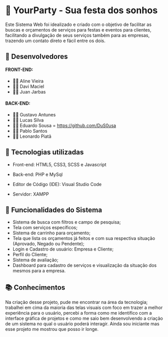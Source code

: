 # 🎉 YourParty - Sua festa dos sonhos
Este Sistema Web foi idealizado e criado com o objetivo de facilitar as buscas e orçamentos de serviços para festas e eventos para clientes, facilitando a divulgação de seus serviços também para as empresas, trazendo um contato direto e fácil entre os dois.


## 👾 Desenvolvedores

 #### FRONT-END:

- 👩🏽 Aline Vieira 
- 👦🏽 Davi Maciel 
- 👦🏽 Juan Jarbas 

#### BACK-END:

- 👦🏽 Gustavo Antunes
- 👦🏽 Lucas Silva
- 👦🏽 Eduardo Sousa = https://github.com/DuS0usa
- 👦🏽 Pablo Santos
- 👦🏽 Leonardo Piatã

## 📌 Tecnologias utilizadas
 - Front-end: HTML5, CSS3, SCSS e Javascript

 - Back-end: PHP e MySql

 - Editor de Código (IDE): Visual Studio Code 
 - Servidor: XAMPP


## 📌 Funcionalidades do Sistema
- Sistema de busca com filtros e campo de pesquisa;
- Tela com serviços específicos;
- Sistema de carrinho para orçamento;
- Tela que lista os orçamentos já feitos e com sua respectiva situação (Aprovado, Negado ou Pendente);
- Login e Cadastro de usuário: Empresa e Cliente;
- Perfil do Cliente;
- Sistema de avaliação;
- Dashboard para cadastro de serviços e visualização da situação dos mesmos para a empresa.



## 📚 Conhecimentos
Na criação desse projeto, pude me encontrar na área da tecnologia; trabalhei em cima da maioria das telas visuais com foco em trazer a melhor experiência para o usuário, percebi a forma como me identifico com a interface gráfica de projetos e como me saio bem desenvolvendo a criação de um sistema no qual o usuário poderá interagir. Ainda sou iniciante mas esse projeto me mostrou que posso ir longe.
